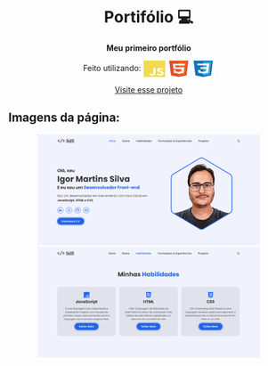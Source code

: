 <h1 align="center" style="font-weight: bold;">Portifólio 💻</h1>

<p align="center">
    <b>Meu primeiro portfólio</b><br>

<div align="center">
   Feito utilizando:  <img align="center" alt="JS" height="30" width="40" src="https://raw.githubusercontent.com/devicons/devicon/master/icons/javascript/javascript-plain.svg">
    <img align="center" alt="HTML" height="30" width="40" src="https://raw.githubusercontent.com/devicons/devicon/master/icons/html5/html5-original.svg">
    <img align="center" alt="CSS" height="30" width="40" src="https://raw.githubusercontent.com/devicons/devicon/master/icons/css3/css3-original.svg">
</div>
</p>

<p align="center">
     <a href="https://portfolio-cyan-ten-54.vercel.app">Visite esse projeto</a>
</p>

## Imagens da página:

<p align="center">
    <img src="./Imgs/homeImg.png" alt="home" width="400px">
    <img src="./Imgs/habilidadesImg.png" alt="home" width="400px">
</p>
